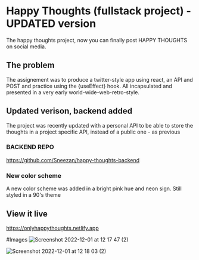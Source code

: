 # Happy Thoughts (fullstack project) - UPDATED version
The happy thoughts project, now you can finally post HAPPY THOUGHTS
on social media. 

## The problem
The assignement was to produce a twitter-style app using react, an API and POST and practice using the {useEffect} hook. 
All incapsulated and presented in a very early world-wide-web-retro-style. 

## Updated verison, backend added
The project was recently updated with a personal API to 
be able to store the thoughts in a project specific API, instead
of a public one - as previous 

### BACKEND REPO
https://github.com/Sneezan/happy-thoughts-backend

### New color scheme
A new color scheme was added in a bright pink hue and neon sign.
Still styled in a 90's theme

## View it live
https://onlyhappythoughts.netlify.app

#Images
![Screenshot 2022-12-01 at 12 17 47 (2)](https://user-images.githubusercontent.com/105229808/205039710-66c38e29-d7ab-4264-956c-d68e0e932b4e.png)
 
![Screenshot 2022-12-01 at 12 18 03 (2)](https://user-images.githubusercontent.com/105229808/205039747-d400fb5c-3464-4b77-9f45-9c2fd2799bb6.png)
